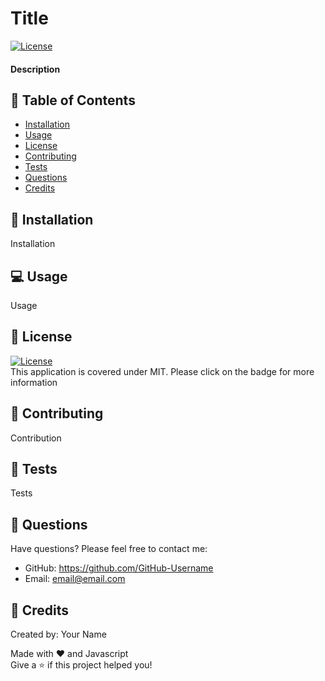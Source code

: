 
# Title        
[![License](https://img.shields.io/badge/license-MIT-yellow.svg)](https://opensource.org/licenses/MIT)

#### Description

## 📄 Table of Contents    

- [Installation](#installation)
- [Usage](#usage)    
- [License](#license)
- [Contributing](#contributing)
- [Tests](#tests)
- [Questions](#questions)
- [Credits](#credits)

## 💾 Installation    

Installation    

## 💻 Usage

Usage    

## 📝 License
[![License](https://img.shields.io/badge/license-MIT-yellow.svg)](https://opensource.org/licenses/MIT)    
This application is covered under MIT. Please click on the badge for more information    

## 🤝 Contributing
Contribution    

## 🧪 Tests
Tests    

## 💬 Questions
Have questions? Please feel free to contact me:    
* GitHub: https://github.com/GitHub-Username    
* Email: email@email.com    

## 🔖 Credits    
Created by: Your Name 

Made with ❤️ and Javascript    
Give a ⭐ if this project helped you!
  